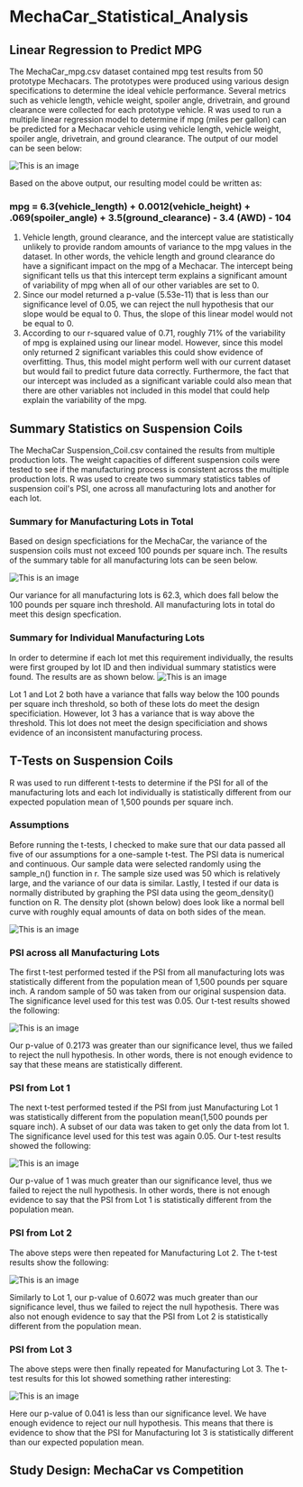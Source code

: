 # MechaCar_Statistical_Analysis
## Linear Regression to Predict MPG
The MechaCar_mpg.csv dataset contained mpg test results from 50 prototype Mechacars. The prototypes were produced using various design specifications to determine the ideal vehicle performance. Several metrics such as vehicle length, vehicle weight, spoiler angle, drivetrain, and ground clearance were collected for each prototype vehicle. R was used to run a multiple linear regression model to determine if mpg (miles per gallon) can be predicted for a Mechacar vehicle using vehicle length, vehicle weight, spoiler angle, drivetrain, and ground clearance. The output of our model can be seen below:

![This is an image](https://github.com/dsilvaggio/MechaCar_Statistical_Analysis/blob/main/Resources/Screen%20Shot%202022-06-02%20at%202.44.55%20PM.png)

Based on the above output, our resulting model could be written as:

### mpg = 6.3(vehicle_length) + 0.0012(vehicle_height) + .069(spoiler_angle) + 3.5(ground_clearance) - 3.4 (AWD) - 104

1) Vehicle length, ground clearance, and the intercept value are statistically unlikely to provide random amounts of variance to the mpg values in the dataset. In other words, the vehicle length and ground clearance do have a significant impact on the mpg of a Mechacar. The intercept being significant tells us that this intercept term explains a significant amount of variability of mpg when all of our other variables are set to 0.  
2) Since our model returned a p-value (5.53e-11) that is less than our significance level of 0.05, we can reject the null hypothesis that our slope would be equal to 0. Thus, the slope of this linear model would not be equal to 0.
3) According to our r-squared value of 0.71, roughly 71% of the variability  of mpg is explained using our linear model. However, since this model only returned 2 significant variables this could show evidence of overfitting. Thus, this model might perform well with our current dataset but would fail to predict future data correctly. Furthermore, the fact that our intercept was included as a significant variable could also mean that there are other variables not included in this model that could help explain the variability of the mpg. 

## Summary Statistics on Suspension Coils
The MechaCar Suspension_Coil.csv contained the results from multiple production lots. The weight capacities of different suspension coils were tested to see if the manufacturing process is consistent across the multiple production lots. R was used to create two summary statistics tables of suspension coil's PSI, one across all manufacturing lots and another for each lot. 

### Summary for Manufacturing Lots in Total
Based on design specficiations for the MechaCar, the variance of the suspension coils must not exceed 100 pounds per square inch. The results of the summary table for all manufacturing lots can be seen below.

![This is an image](https://github.com/dsilvaggio/MechaCar_Statistical_Analysis/blob/main/Resources/Screen%20Shot%202022-06-02%20at%203.31.01%20PM.png)

Our variance for all manufacturing lots is 62.3, which does fall below the 100 pounds per square inch threshold. All manufacturing lots in total do meet this design specfication. 

### Summary for Individual Manufacturing Lots
In order to determine if each lot met this requirement individually, the results were first grouped by lot ID and then individual summary statistics were found. The results are as shown below.
![This is an image](https://github.com/dsilvaggio/MechaCar_Statistical_Analysis/blob/main/Resources/Screen%20Shot%202022-06-02%20at%203.34.47%20PM.png)

Lot 1 and Lot 2 both have a variance that falls way below the 100 pounds per square inch threshold, so both of these lots do meet the design specificiation. However, lot 3 has a variance that is way above the threshold. This lot does not meet the design specificiation and shows evidence of an inconsistent manufacturing process.

## T-Tests on Suspension Coils
R was used to run different t-tests to determine if the PSI for all of the manufacturing lots and each lot individually is statistically different from our expected population mean of 1,500 pounds per square inch.
### Assumptions
Before running the t-tests, I checked to make sure that our data passed all five of our assumptions for a one-sample t-test. The PSI data is numerical and continuous. Our sample data were selected randomly using the sample_n() function in r. The sample size used was 50 which is relatively large, and the variance of our data is similar. Lastly, I tested if our data is normally distributed by graphing the PSI data using the geom_density() function on R. The density plot (shown below) does look like a normal bell curve with roughly equal amounts of data on both sides of the mean. 

![This is an image](https://github.com/dsilvaggio/MechaCar_Statistical_Analysis/blob/main/Resources/Screen%20Shot%202022-06-03%20at%203.37.33%20PM.png)

### PSI across all Manufacturing Lots
The first t-test performed tested if the PSI from all manufacturing lots was statistically different from the population mean of 1,500 pounds per square inch. A random sample of 50 was taken from our original suspension data. The significance level used for this test was 0.05. Our t-test results showed the following:

![This is an image](https://github.com/dsilvaggio/MechaCar_Statistical_Analysis/blob/main/Resources/Screen%20Shot%202022-06-03%20at%203.41.38%20PM.png)

Our p-value of 0.2173 was greater than our significance level, thus we failed to reject the null hypothesis. In other words, there is not enough evidence to say that these means are statistically different. 

### PSI from Lot 1
The next t-test performed tested if the PSI from just Manufacturing Lot 1 was statistically different from the population mean(1,500 pounds per square inch). A subset of our data was taken to get only the data from lot 1. The significance level used for this test was again 0.05. Our t-test results showed the following:

![This is an image](https://github.com/dsilvaggio/MechaCar_Statistical_Analysis/blob/main/Resources/Screen%20Shot%202022-06-03%20at%203.47.10%20PM.png)

Our p-value of 1 was much greater than our significance level, thus we failed to reject the null hypothesis. In other words, there is not enough evidence to say that the PSI from Lot 1 is statistically different from the population mean.

### PSI from Lot 2
The above steps were then repeated for Manufacturing Lot 2. The t-test results show the following:

![This is an image](https://github.com/dsilvaggio/MechaCar_Statistical_Analysis/blob/main/Resources/Screen%20Shot%202022-06-03%20at%203.49.57%20PM.png)

Similarly to Lot 1, our p-value of 0.6072 was much greater than our significance level, thus we failed to reject the null hypothesis. There was also not enough evidence to say that the PSI from Lot 2 is statistically different from the population mean.

### PSI from Lot 3
The above steps were then finally repeated for Manufacturing Lot 3. The t-test results for this lot showed something rather interesting:

![This is an image](https://github.com/dsilvaggio/MechaCar_Statistical_Analysis/blob/main/Resources/Screen%20Shot%202022-06-03%20at%203.51.57%20PM.png)

Here our p-value of 0.041 is less than our significance level. We have enough evidence to reject our null hypothesis. This means that there is evidence to show that the PSI for Manufacturing lot 3 is statistically different than our expected population mean.

## Study Design: MechaCar vs Competition

 
 


